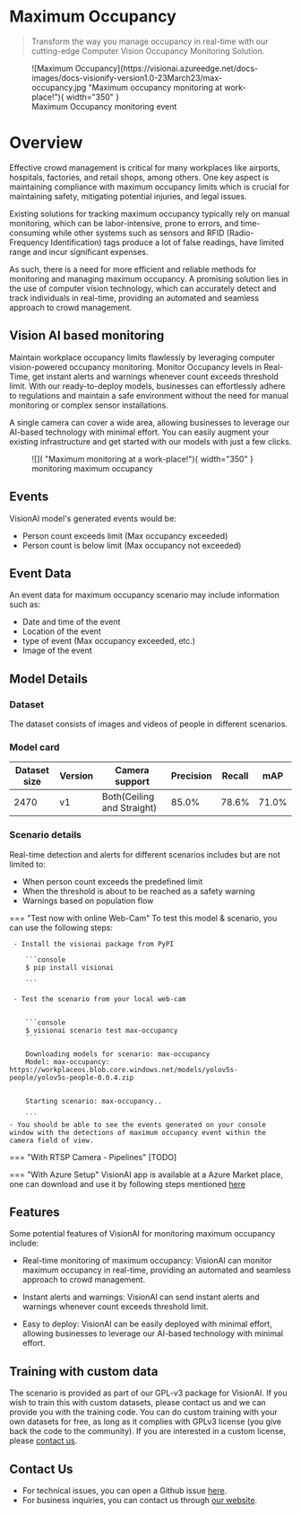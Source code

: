 # **Maximum Occupancy**

> Transform the way you manage occupancy in real-time with our cutting-edge Computer Vision Occupancy Monitoring Solution.

<figure markdown>
  ![Maximum Occupancy](https://visionai.azureedge.net/docs-images/docs-visionify-version1.0-23March23/max-occupancy.jpg "Maximum occupancy monitoring at work-place!"){ width="350" }
  <figcaption>Maximum Occupancy monitoring event</figcaption>
</figure>

# Overview
Effective crowd management is critical for many workplaces like airports, hospitals, factories, and retail shops, among others. One key aspect is maintaining compliance with maximum occupancy limits which is  crucial for maintaining safety, mitigating potential injuries, and legal issues. 

Existing solutions for tracking maximum occupancy typically rely on manual monitoring, which can be labor-intensive, prone to errors, and time-consuming while other systems such as sensors and RFID (Radio-Frequency Identification) tags produce a lot of false readings, have limited range and incur significant expenses.

As such, there is a need for more efficient and reliable methods for monitoring and managing maximum occupancy. A promising solution lies in the use of computer vision technology, which can accurately detect and track individuals in real-time, providing an automated and seamless approach to crowd management.


## Vision AI based monitoring

Maintain workplace occupancy limits flawlessly by leveraging computer vision-powered occupancy monitoring. Monitor Occupancy levels in Real-Time, get instant alerts and warnings whenever count exceeds threshold limit. With our ready-to-deploy models, businesses can effortlessly adhere to regulations and maintain a safe environment without the need for manual monitoring or complex sensor installations. 

A single camera can cover a wide area, allowing businesses to leverage our AI-based technology with minimal effort. You can easily augment your existing infrastructure and get started with our models with just a few clicks.


<figure markdown>
  ![]( "Maximum monitoring at a work-place!"){ width="350" }
  <figcaption>monitoring maximum occupancy</figcaption>
</figure>

## Events

VisionAI model's generated events would be:

- Person count exceeds limit (Max occupancy exceeded)
- Person count is below limit (Max occupancy not exceeded)

## Event Data
An event data for maximum occupancy scenario may include information such as:

- Date and time of the event
- Location of the event
- type of event (Max occupancy exceeded, etc.)
- Image of the event

## Model Details

### Dataset
The dataset consists of images and videos of people in different scenarios.    

### Model card

 <div class="table">
    <table class="fl-table">
        <thead>
        <tr><th>Dataset size</th>
            <th>Version</th>
            <th>Camera support</th>
            <th>Precision</th>
            <th>Recall</th>
            <th> mAP  </th>  
        </thead>
        <tbody>
        <tr>
            <td>2470</td>
            <td>v1</td>
            <td>Both(Ceiling and Straight)</td>
            <td>85.0% </td>
            <td>78.6% </td>
            <td>71.0% </td>
        </tr>
        </tbody>
    </table>
</div>

### Scenario details
  

Real-time detection and alerts for different scenarios includes but are not limited to:

- When person count exceeds the predefined limit
- When the threshold is about to be reached as a safety warning
- Warnings based on population flow

=== "Test now with online Web-Cam"
     To test this model & scenario, you can use the following steps:

     - Install the visionai package from PyPI
     
        ```console
        $ pip install visionai
        
        ```
     
     - Test the scenario from your local web-cam
     

        ```console
        $ visionai scenario test max-occupancy
        ```

        Downloading models for scenario: max-occupancy
        Model: max-occupancy: https://workplaceos.blob.core.windows.net/models/yolov5s-people/yolov5s-people-0.0.4.zip
        

        Starting scenario: max-occupancy..

        ```
    - You should be able to see the events generated on your console window with the detections of maximum occupancy event within the camera field of view.

=== "With RTSP Camera - Pipelines"
     [TODO]
 
=== "With Azure Setup"
     VisionAI app is available at a Azure Market place, one can download and use it by following steps mentioned [here](../overview/azure-managed-app.md)



## Features

Some potential features of VisionAI for monitoring maximum occupancy include:

- Real-time monitoring of maximum occupancy: VisionAI can monitor maximum occupancy in real-time, providing an automated and seamless approach to crowd management.

- Instant alerts and warnings: VisionAI can send instant alerts and warnings whenever count exceeds threshold limit.

- Easy to deploy: VisionAI can be easily deployed with minimal effort, allowing businesses to leverage our AI-based technology with minimal effort.

## Training with custom data

The scenario is provided as part of our GPL-v3 package for VisionAI. If you wish to train this with custom datasets, please contact us and we can provide you with the training code. You can do custom training with your own datasets for free, as long as it complies with GPLv3 license (you give back the code to the community). If you are interested in a custom license, please [contact us](../company/contact.md).


## Contact Us

- For technical issues, you can open a Github issue [here](https://github.com/visionify/visionai).
- For business inquiries, you can contact us through [our website](https://visionify.ai/contact-us/).